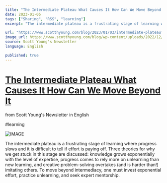 ```yaml
---
title: "The Intermediate Plateau What Causes It How Can We Move Beyond It"
date: 2023-01-05
tags: ["Sharing", "RSS", "learning"]
excerpt: "The intermediate plateau is a frustrating stage of learning where progress slows and it is difficult to tell if effort is paying off. Three theories for why we get stuck in this stage are discussed: knowledge grows exponentially with the level of expertise, progress comes to rely more on unlearning than new learning, and creative problem-solving overtakes (and is harder than!) imitating others. To move beyond intermediacy, one must invest exponential effort, practice unlearning, and seek expert mentorship."

url: "https://www.scotthyoung.com/blog/2023/01/03/intermediate-plateau?source=oliwang_betternextweek"
image_url: https://www.scotthyoung.com/blog/wp-content/uploads/2022/12/The-Intermediate-Plateau1.jpg
source: Scott Young's Newsletter
language: English

published: true
---
```


# [The Intermediate Plateau What Causes It How Can We Move Beyond It](https://www.scotthyoung.com/blog/2023/01/03/intermediate-plateau?source=oliwang_betternextweek)

from Scott Young's Newsletter in English

#learning

![IMAGE](https://www.scotthyoung.com/blog/wp-content/uploads/2022/12/The-Intermediate-Plateau1.jpg)

The intermediate plateau is a frustrating stage of learning where progress slows and it is difficult to tell if effort is paying off. Three theories for why we get stuck in this stage are discussed: knowledge grows exponentially with the level of expertise, progress comes to rely more on unlearning than new learning, and creative problem-solving overtakes (and is harder than!) imitating others. To move beyond intermediacy, one must invest exponential effort, practice unlearning, and seek expert mentorship.